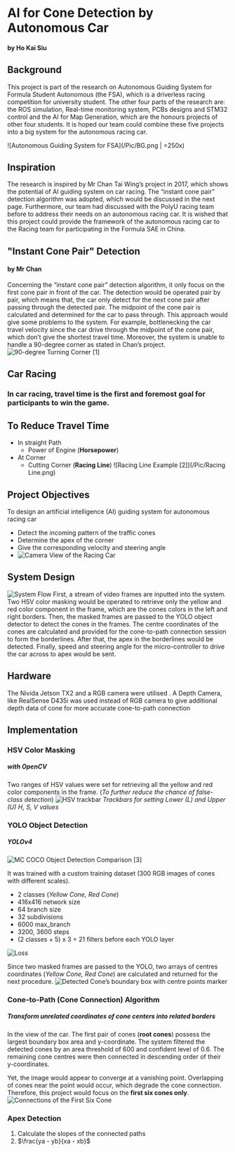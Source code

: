 # AI for Cone Detection by Autonomous Car
#### by Ho Kai Siu

## Background
This project is part of the research on Autonomous Guiding System for Formula Student Autonomous (the FSA), which is a driverless racing competition for university student. The other four parts of the research are: the ROS simulation, Real-time monitoring system, PCBs designs and STM32 control and the AI for Map Generation, which are the honours projects of other four students. It is hoped our team could combine these five projects into a big system for the autonomous racing car.

![Autonomous Guiding System for FSA](/Pic/BG.png | =250x)

## Inspiration
The research is inspired by Mr Chan Tai Wing’s project in 2017, which shows the potential of AI guiding system on car racing. The “instant cone pair” detection algorithm was adopted, which would be discussed in the next page. Furthermore, our team had discussed with the PolyU racing team before to address their needs on an autonomous racing car. It is wished that this project could provide the framework of the autonomous racing car to the Racing team for participating in the Formula SAE in China.

## "Instant Cone Pair" Detection
#### by Mr Chan
Concerning the “instant cone pair” detection algorithm, it only focus on the first cone pair in front of the car. The detection would be operated pair by pair, which means that, the car only detect for the next cone pair after passing through the detected pair. The midpoint of the cone pair is calculated and determined for the car to pass through. This approach would give some problems to the system. For example, bottlenecking the car travel velocity since the car drive through the midpoint of the cone pair, which don’t give the shortest travel time. Moreover, the system is unable to handle a 90-degree corner as stated in Chan’s project.
![90-degree Turning Corner [1]](/Pic/90corner.png)

## Car Racing
### In car racing, travel time is the first and foremost goal for participants to win the game.

## To Reduce Travel Time
* In straight Path
  * Power of Engine (**Horsepower**)
* At Corner
  * Cutting Corner (**Racing Line**)
![Racing Line Example [2]](/Pic/Racing Line.png)

## Project Objectives
To design an artificial intelligence (AI) guiding system for autonomous racing car
* Detect the incoming pattern of the traffic cones
* Determine the apex of the corner
* Give the corresponding velocity and steering angle
* ![Camera View of the Racing Car](/Pic/cameraview.png)

## System Design
![System Flow](/Pic/systemdesign.png)
First, a stream of video frames are inputted into the system. Two HSV color masking would be operated to retrieve only the yellow and red color component in the frame, which are the cones colors in the left and right borders. Then, the masked frames are passed to the YOLO object detector to detect the cones in the frames. The centre coordinates of the cones are calculated and provided for the cone-to-path connection session to form the borderlines. After that, the apex in the borderlines would be detected. Finally, speed and steering angle for the micro-controller to drive the car across to apex would be sent.

## Hardware
The Nivida Jetson TX2 and a RGB camera were utilised . A Depth Camera, like RealSense D435i was used instead of RGB camera to give additional depth data of cone for more accurate cone-to-path connection

## Implementation
### HSV Color Masking
##### with OpenCV
Two ranges of HSV values were set for retrieving all the yellow and red color components in the frame. 
(*To further reduce the chance of false-class detection*)
![HSV trackbar](/Pic/hsvtrackbar.png)
*Trackbars for setting Lower (L) and Upper (U) H, S, V values*

### YOLO Object Detection
##### YOLOv4
![MC COCO Object Detection Comparison [3]](/Pic/yolov4.png)

It was trained with a custom training dataset (300 RGB images of cones with different scales). 
* 2 classes (*Yellow Cone, Red Cone*)
* 416x416 network size
* 64 branch size
* 32 subdivisions
* 6000 max_branch
* 3200, 3600 steps
* (2 classes + 5) x 3 = 21 filters before each YOLO layer

![Loss](/Pic/loss.jpeg)

Since two masked frames are passed to the YOLO, two arrays of centres coordinates (*Yellow Cone, Red Cone*) are calculated and returned for the next procedure. 
![Detected Cone’s boundary box with centre points marker](/Pic/detectedcenter.png)

### Cone-to-Path (Cone Connection) Algorithm
##### Transform unrelated coordinates of cone centers into related borders
In the view of the car. The first pair of cones (**root cones**) possess the largest boundary box area and y-coordinate. The system filtered the detected cones by an area threshold of 600 and confident level of 0.6. The remaining cone centres were then connected in descending order of their y-coordinates.

Yet, the image would appear to converge at a vanishing point. Overlapping of cones near the point would occur, which degrade the cone connection. Therefore, this project would focus on the **first six cones only**.
![Connections of the First Six Cone](/Pic/connect6.png)

### Apex Detection
1. Calculate the slopes of the connected paths
  1.  $\frac{ya - yb}{xa - xb}$

